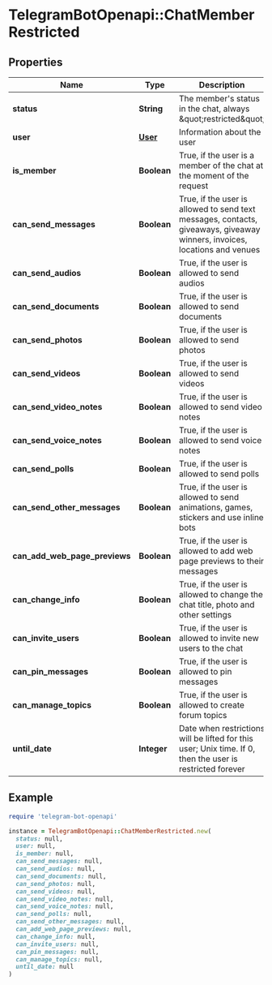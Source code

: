 # TelegramBotOpenapi::ChatMemberRestricted

## Properties

| Name | Type | Description | Notes |
| ---- | ---- | ----------- | ----- |
| **status** | **String** | The member&#39;s status in the chat, always \&quot;restricted\&quot; |  |
| **user** | [**User**](User.md) | Information about the user |  |
| **is_member** | **Boolean** | True, if the user is a member of the chat at the moment of the request |  |
| **can_send_messages** | **Boolean** | True, if the user is allowed to send text messages, contacts, giveaways, giveaway winners, invoices, locations and venues |  |
| **can_send_audios** | **Boolean** | True, if the user is allowed to send audios |  |
| **can_send_documents** | **Boolean** | True, if the user is allowed to send documents |  |
| **can_send_photos** | **Boolean** | True, if the user is allowed to send photos |  |
| **can_send_videos** | **Boolean** | True, if the user is allowed to send videos |  |
| **can_send_video_notes** | **Boolean** | True, if the user is allowed to send video notes |  |
| **can_send_voice_notes** | **Boolean** | True, if the user is allowed to send voice notes |  |
| **can_send_polls** | **Boolean** | True, if the user is allowed to send polls |  |
| **can_send_other_messages** | **Boolean** | True, if the user is allowed to send animations, games, stickers and use inline bots |  |
| **can_add_web_page_previews** | **Boolean** | True, if the user is allowed to add web page previews to their messages |  |
| **can_change_info** | **Boolean** | True, if the user is allowed to change the chat title, photo and other settings |  |
| **can_invite_users** | **Boolean** | True, if the user is allowed to invite new users to the chat |  |
| **can_pin_messages** | **Boolean** | True, if the user is allowed to pin messages |  |
| **can_manage_topics** | **Boolean** | True, if the user is allowed to create forum topics |  |
| **until_date** | **Integer** | Date when restrictions will be lifted for this user; Unix time. If 0, then the user is restricted forever |  |

## Example

```ruby
require 'telegram-bot-openapi'

instance = TelegramBotOpenapi::ChatMemberRestricted.new(
  status: null,
  user: null,
  is_member: null,
  can_send_messages: null,
  can_send_audios: null,
  can_send_documents: null,
  can_send_photos: null,
  can_send_videos: null,
  can_send_video_notes: null,
  can_send_voice_notes: null,
  can_send_polls: null,
  can_send_other_messages: null,
  can_add_web_page_previews: null,
  can_change_info: null,
  can_invite_users: null,
  can_pin_messages: null,
  can_manage_topics: null,
  until_date: null
)
```

